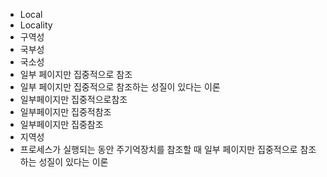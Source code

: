 ﻿- Local
- Locality
- 구역성
- 국부성
- 국소성
- 일부 페이지만 집중적으로 참조
- 일부 페이지만 집중적으로 참조하는 성질이 있다는 이론
- 일부페이지만 집중적으로참조
- 일부페이지만 집중적참조
- 일부페이지만 집중참조
- 지역성
- 프로세스가 실행되는 동안 주기억장치를 참조할 때 일부 페이지만 집중적으로 참조하는 성질이 있다는 이론
